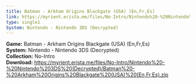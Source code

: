 ```yaml
---
title: Batman - Arkham Origins Blackgate (USA) (En,Fr,Es)
link: https://myrient.erista.me/files/No-Intro/Nintendo%20-%20Nintendo%203DS%20(Decrypted)/Batman%20-%20Arkham%20Origins%20Blackgate%20(USA)%20(En,Fr,Es).zip
type: single1
System: Nintendo - Nintendo 3DS (Decrypted)
---
```

<b>Game:</b> Batman - Arkham Origins Blackgate (USA) (En,Fr,Es)<br>
<b>System:</b> Nintendo - Nintendo 3DS (Decrypted)<br>
<b>Collection:</b> No-Intro<br>
<b>Download:</b> https://myrient.erista.me/files/No-Intro/Nintendo%20-%20Nintendo%203DS%20(Decrypted)/Batman%20-%20Arkham%20Origins%20Blackgate%20(USA)%20(En,Fr,Es).zip